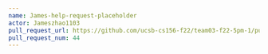 ```yaml
---
name: James-help-request-placeholder
actor: Jameszhao1103
pull_request_url: https://github.com/ucsb-cs156-f22/team03-f22-5pm-1/pull/44
pull_request_num: 44
---
```

